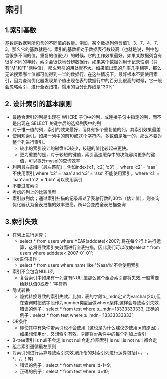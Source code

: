 
# 索引

## 1.索引基数

基数是数据列所包含的不同值的数量。例如，某个数据列包含值1、3、7、4、7、3，那么它的基数就是4。索引的基数相对于数据表行数较高（也就是说，列中包含很多不同的值，重复的值很少）的时候，它的工作效果最好。如果某数据列含有很多不同的年龄，索引会很快地分辨数据行。如果某个数据列用于记录性别（只有"M"和"F"两种值），那么索引的用处就不大。如果值出现的几率几乎相等，那么无论搜索哪个值都可能得到一半的数据行。在这些情况下，最好根本不要使用索引，因为查询优化器发现某个值出现在表的数据行中的百分比很高的时候，它一般会忽略索引，进行全表扫描。惯用的百分比界线是"30%"

## 2. 设计索引的基本原则
+ 最适合索引的列是出现在 WHERE 子句中的列，或连接子句中指定的列，而不是出现在 SELECT 关键字后的选择列表中的列
+ 对于惟一值的列，索引的效果最好，而具有多个重复值的列，其索引效果最差
+ 使用短索引。如果一列中的前10或20个字符内，多数值是唯一的，那么不要对整个列进行索引。
    + 较小的索引设计的磁盘I/O较少，较短的值比较起来更快。
    + 更为重要的是，对于较短的键值，索引高速缓存中的块能容纳更多的键值，可以提升mysql的查询效率
+ 利用最左前缀（最左匹配）；例如index(‘c1’, ‘c2’, ‘c3’) ，where ‘c2’ = ‘aaa’ 不使用索引,where ‘c2’ = ‘aaa’ and ‘c3’ = ‘sss’ 不能使用索引。where ‘c1’ = ‘aaa’ and ‘c2’ = ‘bbb’ 可以使用索引
+ 不要过度索引
+ 考虑的列上的比较类型
+ 索引散列度；通过索引扫描的记录超过了表总行数的30%（估计值），则查询优化器认为全表扫描的效率更高，所以会变成全表扫描查询

## 3.索引失效
+ 在列上进行运算；
    + select * from users where YEAR(adddate)<2007; 将在每个行上进行运算，这将导致索引失效而进行全表扫描，因此我们可以改成select * from users where adddate<‘2007-01-01’;
+ like语句操作；
    + select * from users where name like '%aaa%'不会使用索引 
+ 索引不会包含NULL列
    + 复合索引中如果有一列含有NULL值那么这个组合索引都将失效,一般需要给默认值0或者 ' '字符串
+ 隐式转换 
    + 隐式转换导致的索引失效。比如，表的字段tu_mdn定义为varchar(20),但在查询时把该字段作为number类型当做where条件,这样会导致索引失效. 错误的例子：select * from test where tu_mdn=13333333333; 正确的例子：select * from test where tu_mdn='13333333333’;
+ OR条件
    + 即使其中有条件带索引也不会使用（这也是为什么建议少使用or的原因），如果想使用or，又想索引有效，只能将or条件中的每个列加上索引
+ B-tree索引 is null不会走,is not null会走,位图索引 is null,is not null 都会走
+ 组合索引遵循最左原则
+ 对索引列进行运算导致索引失效,我所指的对索引列进行运算包括(+，-，*，/，! 等) 
    + 错误的例子：select * from test where id-1=9; 
    + 正确的例子：select * from test where id=10; 